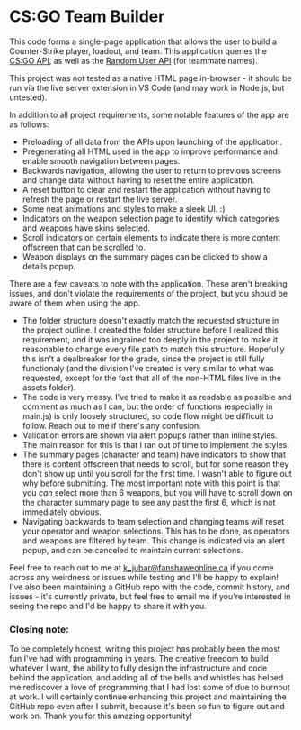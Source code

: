 # CS:GO Team Builder
This code forms a single-page application that allows the user to build a Counter-Strike player, loadout, and team. This application queries the [CS:GO API](https://bymykel.github.io/CSGO-API/), as well as the [Random User API](https://randomuser.me/) (for teammate names).

This project was not tested as a native HTML page in-browser - it should be run via the live server extension in VS Code (and may work in Node.js, but untested).

In addition to all project requirements, some notable features of the app are as follows:
- Preloading of all data from the APIs upon launching of the application.
- Pregenerating all HTML used in the app to improve performance and enable smooth navigation between pages.
- Backwards navigation, allowing the user to return to previous screens and change data without having to reset the entire application.
- A reset button to clear and restart the application without having to refresh the page or restart the live server.
- Some neat animations and styles to make a sleek UI. :)
- Indicators on the weapon selection page to identify which categories and weapons have skins selected.
- Scroll indicators on certain elements to indicate there is more content offscreen that can be scrolled to.
- Weapon displays on the summary pages can be clicked to show a details popup.

There are a few caveats to note with the application. These aren't breaking issues, and don't violate the requirements of the project, but you should be aware of them when using the app.
- The folder structure doesn't exactly match the requested structure in the project outline. I created the folder structure before I realized this requirement, and it was ingrained too deeply in the project to make it reasonable to change every file path to match this structure. Hopefully this isn't a dealbreaker for the grade, since the project is still fully functionaly (and the division I've created is very similar to what was requested, except for the fact that all of the non-HTML files live in the assets folder).
- The code is very messy. I've tried to make it as readable as possible and comment as much as I can, but the order of functions (especially in main.js) is only loosely structured, so code flow might be difficult to follow. Reach out to me if there's any confusion.
- Validation errors are shown via alert popups rather than inline styles. The main reason for this is that I ran out of time to implement the styles.
- The summary pages (character and team) have indicators to show that there is content offscreen that needs to scroll, but for some reason they don't show up until you scroll for the first time. I wasn't able to figure out why before submitting. The most important note with this point is that you *can* select more than 6 weapons, but you will have to scroll down on the character summary page to see any past the first 6, which is not immediately obvious.
- Navigating backwards to team selection and changing teams will reset your operator and weapon selections. This has to be done, as operators and weapons are filtered by team. This change is indicated via an alert popup, and can be canceled to maintain current selections.

Feel free to reach out to me at [k_jubar@fanshaweonline.ca](mailto:k_jubar@fanshaweonline.ca) if you come across any weirdness or issues while testing and I'll be happy to explain! I've also been maintaining a GitHub repo with the code, commit history, and issues - it's currently private, but feel free to email me if you're interested in seeing the repo and I'd be happy to share it with you.

### Closing note:
To be completely honest, writing this project has probably been the most fun I've had with programming in years. The creative freedom to build whatever I want, the ability to fully design the infrastructure and code behind the application, and adding all of the bells and whistles has helped me rediscover a love of programming that I had lost some of due to burnout at work. I will certainly continue enhancing this project and maintaining the GitHub repo even after I submit, because it's been so fun to figure out and work on. Thank you for this amazing opportunity!